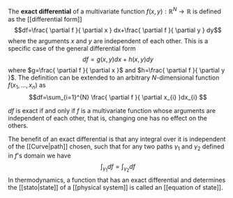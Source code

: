 The **exact differential** of a multivariate function $f(x,y):\mathbb{R}^{N}\to \mathbb{R}$ is defined as the [[differential form]]
$$df=\frac{ \partial f }{ \partial x } dx+\frac{ \partial f }{ \partial y } dy$$
where the arguments $x$ and $y$ are independent of each other. This is a specific case of the general differential form
$$df=g(x,y)dx+h(x,y)dy$$
where $g=\frac{ \partial f }{ \partial x }$ and $h=\frac{ \partial f }{ \partial y }$. The definition can be extended to an arbitrary $N$-dimensional function $f(x_{1},\ldots,x_{n})$ as
$$df=\sum_{i=1}^{N} \frac{ \partial f }{ \partial x_{i} }dx_{i} $$

$df$ is exact if and only if $f$ is a multivariate function whose arguments are independent of each other, that is, changing one has no effect on the others.

The benefit of an exact differential is that any integral over it is independent of the [[Curve|path]] chosen, such that for any two paths $\gamma_{1}$ and $\gamma_{2}$ defined in $f$'s domain we have
$$\int_{\gamma_{1}}df=\int_{\gamma_{2}}df$$
In thermodynamics, a function that has an exact differential and determines the [[stato|state]] of a [[physical system]] is called an [[equation of state]].